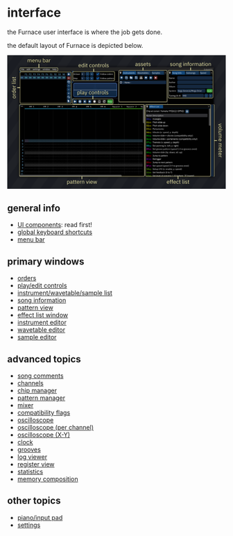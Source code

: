 # interface

the Furnace user interface is where the job gets done.

the default layout of Furnace is depicted below.

![interface](interface1.png)

## general info

- [UI components](components.md): read first!
- [global keyboard shortcuts](keyboard.md)
- [menu bar](menu-bar.md)

## primary windows

- [orders](order-list.md)
- [play/edit controls](play-edit-controls.md)
- [instrument/wavetable/sample list](asset-list.md)
- [song information](song-info.md)
- [pattern view](../3-pattern/README.md)
- [effect list window](effect-list-window.md)
- [instrument editor](../4-instrument/README.md)
- [wavetable editor](../5-wave/README.md)
- [sample editor](../6-sample/README.md)

## advanced topics

- [song comments](../8-advanced/comments.md)
- [channels](../8-advanced/channels.md)
- [chip manager](../8-advanced/chip-manager.md)
- [pattern manager](../8-advanced/pat-manager.md)
- [mixer](../8-advanced/mixer.md)
- [compatibility flags](../8-advanced/compat-flags.md)
- [oscilloscope](../8-advanced/osc.md)
- [oscilloscope (per channel)](../8-advanced/chanosc.md)
- [oscilloscope (X-Y)](../8-advanced/xyosc.md)
- [clock](../8-advanced/clock.md)
- [grooves](../8-advanced/grooves.md)
- [log viewer](../8-advanced/log-viewer.md)
- [register view](../8-advanced/regview.md)
- [statistics](../8-advanced/stats.md)
- [memory composition](../8-advanced/memory-composition.md)

## other topics

- [piano/input pad](../8-advanced/piano.md)
- [settings](settings.md)

